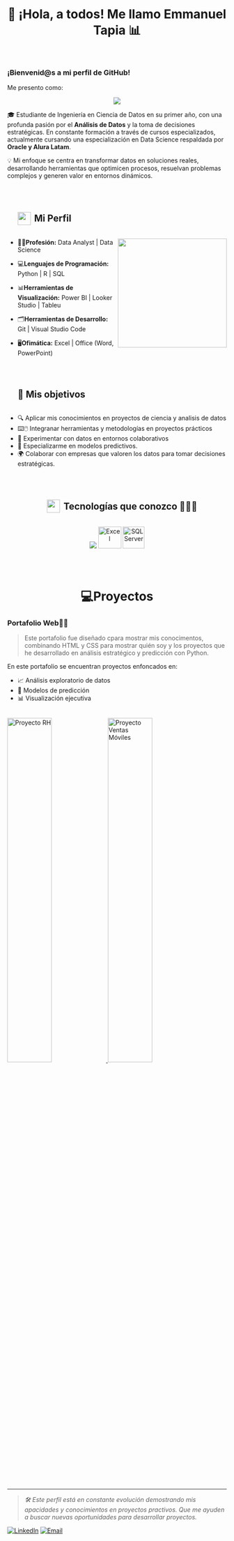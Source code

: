 

<!--  ![Descripción de la imagen](https://github.com/MTEmmanue/MTEmmanue/blob/main/Banner_Linkedin_Version2.1.png)-->
<h1 align="center"><b>👋  ¡Hola, a todos! Me llamo Emmanuel Tapia  📊 </b></h1>
<br>
<h3 align="left"><b> ¡Bienvenid@s a mi perfil de GitHub!  </b></h3>

Me presento como:

<p align="center">
  <a href="https://github.com/DenverCoder1/readme-typing-svg"><img src="https://readme-typing-svg.herokuapp.com?font=Time+New+Roman&color=%2387CEEB&size=25&center=true&vCenter=true&width=600&height=100&lines=Análista+de+Datos;Cientifico+de+Datos;Porque;Con+Datos+Se+Toman+Las+Mejores+Decisiones;"></a>
</p>
<!--  -->

🎓 Estudiante de Ingeniería en Ciencia de Datos en su primer año, con una profunda pasión por el **Análisis de Datos** y la toma de decisiones estratégicas. En constante formación a través de cursos especializados, actualmente cursando una especialización en Data Science respaldada por **Oracle y Alura Latam**.

💡 Mi enfoque se centra en transformar datos en soluciones reales, desarrollando herramientas que optimicen procesos, resuelvan problemas complejos y generen valor en entornos dinámicos.

<br>

<div id="user-content-toc">
  <ul align="left">
    <summary>
      <h2 style="display: inline-flex; align-items: center;">
        <img src="https://media.giphy.com/media/iY8CRBdQXODJSCERIr/giphy.gif" width="30px" style="margin-right: 8px;">
        Mi Perfil
      </h2>
    </summary>
  </ul>
</div>


<picture> <img align="right" src="https://github.com/7oSkaaa/7oSkaaa/blob/main/Images/Right_Side.gif?raw=true" width = 250px></picture>


-  👨‍💻**Profesión:**      Data Analyst  | Data Science

- 💻**Lenguajes de Programación:**   Python | R | SQL

- 📊**Herramientas de Visualización:**  Power BI | Looker Studio | Tableu
- 🗂️**Herramientas de Desarrollo:**  Git | Visual Studio Code
- 🖥️**Ofimática:**  Excel | Office (Word, PowerPoint)

<br>



<div id="user-content-toc">
  <ul align="left">
    <summary>
      <h2 style="display: inline-flex; align-items: center;">
        🎯 Mis objetivos
      </h2>
    </summary>
  </ul>
</div>

- 🔍 Aplicar mis conocimientos en proyectos de ciencia y analisis de datos
- ⌨️🖱️ Integranar herramientas y metodologías en proyectos prácticos
- 💼 Experimentar con datos en entornos colaborativos
- 🧠 Especializarme en modelos predictivos.
- 🌍 Colaborar con empresas que valoren los datos para tomar decisiones estratégicas.
  
    

  



<br>
  

<div id="user-content-toc">
  <ul align="center">
    <summary>
      <h2 style="display: inline-flex; align-items: center;">
        <img src="https://media.giphy.com/media/iY8CRBdQXODJSCERIr/giphy.gif" width="30px" style="margin-right: 8px;">
        Tecnologías que conozco 👨🏻‍💻
      </h2>
    </summary>
  </ul>
</div>
<!--tech stack icons-->
<p align="center">
 
  <img src="https://skillicons.dev/icons?i=js,html,css,py,r,mysql,github,git" />
  <img src="https://static.vecteezy.com/system/resources/thumbnails/027/179/363/small/microsoft-excel-icon-logo-symbol-free-png.png" title="Excel" alt="Excel" width="53" height="50" />
  <img src="https://cdn.jsdelivr.net/gh/devicons/devicon/icons/microsoftsqlserver/microsoftsqlserver-plain.svg" title="SQL Server" alt="SQL Server" width="50"/>
 
  


</p>
<br>


<br>

<h1 align="center">💻Proyectos</h1>
<h3>Portafolio Web👨‍💻</h3>


> Este portafolio fue diseñado cpara mostrar mis conocimentos, combinando HTML y CSS para mostrar quién soy y los proyectos que he desarrollado en análisis estratégico y predicción con Python.



En este portafolio se encuentran proyectos enfoncados en:

- 📈 Análisis exploratorio de datos
- 🤖 Modelos de predicción
- 📊 Visualización ejecutiva

<br>


<!-- Fila de imágenes sin bordes -->
<a href="https://github.com/MTEmmanue/Proyecto-de-An-lisis-de-RH-Predicci-n-y-Crecimiento-de-Empleados" target="_blank">
  <img src="https://github.com/user-attachments/assets/4da5e7e5-290b-49b3-b501-163137dc5aac" alt="Proyecto RH" width="45%" />
</a>
<a href="https://github.com/MTEmmanue/Analisis_Ventas_Moviles" target="_blank">
  <img src="https://github.com/user-attachments/assets/8622c150-a3bf-47a1-b16f-9a014e02c660" alt="Proyecto Ventas Móviles" width="45%" />
</a>







---

> _🛠️ Este perfil está en constante evolución demostrando mis apacidades y conocimientos en proyectos practivos. Que me ayuden a buscar nuevas oportunidades para desarrollar proyectos._

[![LinkedIn](https://img.shields.io/badge/LinkedIn-%230077B5.svg?logo=linkedin&logoColor=white)](https://www.linkedin.com/in/emmanuel-mtapia/) [![Email](https://img.shields.io/badge/Email-D14836?logo=gmail&logoColor=white)](emmanuel.tp.2024@gmail.com)
<!--profile visit count-->
<div align="center">

